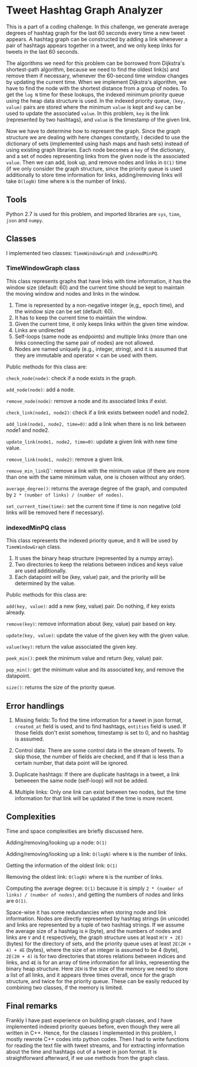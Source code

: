 # Tweet Hashtag Graph Analyzer

This is a part of a coding challenge. In this challenge, we generate average
degrees of hashtag graph for the last 60 seconds every time a new tweet
appears. A hashtag graph can be constructed by adding a link whenever a
pair of hashtags appears together in a tweet, and we only keep links for tweets
in the last 60 seconds.

The algorithms we need for this problem can be borrowed from Dijkstra's
shortest-path algorithm, because we need to find the oldest link(s) 
and remove them if necessary,
whenever the 60-second time window changes by updating the current time.
When we implement Dijkstra's algorithm,
we have to find the node with the shortest distance from a group of nodes.
To get the `log N` time for these lookups, the indexed minimum priority queue using 
the heap data structure is used. In the indexed priority queue, `(key, value)` pairs
are stored where the minimum `value` is kept and `key` can be used to update
the associated `value`.
In this problem, `key` is the link (represented by two hashtags), 
and `value` is the timestamp of the given link. 

Now we have to determine how to represent the graph. Since the graph
structure we are
dealing with here changes constantly, I decided to use the dictionary of sets
(implemented using hash maps and hash sets) instead of using existing graph
libraries.
Each node becomes a `key` of the dictionary, and a set of nodes representing 
links from the given node is the associated `value`.
Then we can add, look up, and remove nodes and links in `O(1)` time (if we only
consider the graph structure, since the priority queue is used additionally to 
store time information for links, adding/removing links will take `O(logN)`
time where `N` is the number of links).

## Tools
Python 2.7 is used for this problem, and imported libraries are `sys`, `time`,
`json` and `numpy`.

## Classes
I implemented two classes: `TimeWindowGraph` and `indexedMinPQ`.

### TimeWindowGraph class
This class represents graphs that have links with time information, it has
the window size (default: 60) and the current time should be kept
to maintain the moving window and nodes and links in the window.

1. Time is represented by a non-negative integer (e,g,, epoch time),
and the window size can be set (default: 60).
2. It has to keep the current time to maintain the window.
3. Given the current time, it only keeps links within the given time
window.
4. Links are undirected
5. Self-loops (same node as endpoints) and multiple links (more than one
links connecting the same pair of nodes) are not allowed.
6. Nodes are named uniquely (e.g., integer, string), and it is assumed that
they are immutable and operator < can be used with them.

Public methods for this class are:

`check_node(node)`: check if a node exists in the graph.

`add_node(node)`: add a node.

`remove_node(node)`: remove a node and its associated links if exist.

`check_link(node1, node2)`: check if a link exists between node1 and node2.

`add_link(node1, node2, time=0)`: add a link when there is no link
between node1 and node2.

`update_link(node1, node2, time=0)`: update a given link with new time value.

`remove_link(node1, node2)`: remove a given link.

`remove_min_link`()`: remove a link with the minimum value 
(if there are more than one with
the same minimum value, one is chosen without any order).

`average_degree()`: returns the average degree of the graph, and computed by 
`2 * (number of links) / (number of nodes)`.

`set_current_time(time)`: set the current time if time is non negative (old
links will be removed here if necessary).

### indexedMinPQ class
This class represents the indexed priority queue, and it will be used by
`TimeWindowGraph` class.

1. It uses the binary heap structure (represented by a numpy array).
2. Two directories to keep the relations between indices and keys value are
used additionally. 
3. Each datapoint will be (key, value) pair, and the priority will be 
determined by the value.

Public methods for this class are:

`add(key, value)`: add a new (key, value) pair. Do nothing, if key exists already.

`remove(key)`: remove information about (key, value) pair based on key.

`update(key, value)`: update the value of the given key with the given value.

`value(key)`: return the value associated the given key.

`peek_min()`: peek the minimum value and return (key, value) pair.

`pop_min()`: get the minimum value and its associated key, and remove the datapoint.

`size()`: returns the size of the priority queue.


## Error handlings

1. Missing fields: To find the time information for a tweet in json format, 
    `created_at` field is used, and to find hashtags, `entities` field is used.
    If those fields don't exist somehow, timestamp is set to 0, and
    no hashtag is assumed.

2. Control data: There are some control data in the stream of tweets. To skip
   those, the number of fields are checked, and if that is less than a certain
   number, that data point will be ignored.

3. Duplicate hashtags: If there are duplicate hashtags in a tweet, a link
   betweeen the same node (self-loop) will not be added.

4. Multiple links: Only one link can exist between two nodes, but the time
   information for that link will be updated if the time is more recent.

## Complexities
Time and space complexities are briefly discussed here.

Adding/removing/looking up a node: `O(1)`

Adding/removing/looking up a link: `O(logN)` where `N` is the number of links.

Getting the information of the oldest link: `O(1)`

Removing the oldest link: `O(logN)` where `N` is the number of links.

Computing the average degree: `O(1)` because it is simply 
`2 * (number of links) / (number of nodes)`, and getting 
the numbers of nodes and links are `O(1)`.

Space-wise it has some redundancies when storing node and link information.
Nodes are directly represented by hashtag strings (in unicode) and links are 
represented by a tuple of two hashtag strings. If we assume the average 
size of a hashtag is `H` (byte), and the numbers of nodes and links are `V` and
`E` respectively, the graph structure uses at least `H(V + 2E)` (bytes)
for the directory of sets, and
the priority queue uses at least `2E(2H + 4) + 4E` (bytes), where the size
of an integer is assumed to be 4 (byte), 
`2E(2H + 4)` is for two directories that stores relations
between indices and links, and `4E` is for an array of time information for all
links, representing the binary heap structure.
Here `2EH` is the size of the memory we need to store a list of all links, and
it appears three times overall, once for the graph structure, and twice for the
priority queue. These can be easily reduced by combining two classes, if the
memory is limited.

## Final remarks
Frankly I have past experience on building graph classes, and I have
implemented indexed priority queues before, even though they were all
written in C++.
Hence, for the classes I implemented in this problem, I mostly rewrote C++ codes 
into python codes. Then I had to write functions for reading the text file
with tweet streams, and for extracting information about the time and hashtags
out of a tweet in json format. It is straightforward afterward, if we use methods
from the graph class.

